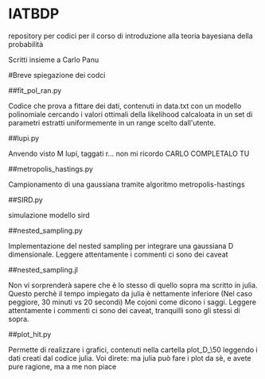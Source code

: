 # IATBDP
repository per codici per il corso di introduzione alla teoria bayesiana della probabilità

Scritti insieme a Carlo Panu

#Breve spiegazione dei codci

##fit\_pol\_ran.py

Codice che prova a fittare dei dati, contenuti in data.txt con un modello polinomiale cercando i valori ottimali della likelihood calcaloata in un set di parametri estratti uniformemente in un range scelto dall'utente.

##lupi.py

Anvendo visto M lupi, taggati r... non mi ricordo CARLO COMPLETALO TU

##metropolis_hastings.py

Campionamento di una gaussiana tramite algoritmo metropolis-hastings

##SIRD.py

simulazione modello sird

##nested_sampling.py

Implementazione del nested sampling per integrare una gaussiana D dimensionale. Leggere attentamente i commenti ci sono dei caveat

##nested_sampling.jl

Non vi sorprenderà sapere che è lo stesso di quello sopra ma scritto in julia. Questo perchè il tempo impiegato da julia è nettamente inferiore (Nel caso peggiore, 30 minuti vs 20 secondi) Me cojoni come dicono i saggi. Leggere attentamente i commenti ci sono dei caveat, tranquilli sono gli stessi di sopra.

##plot_hit.py

Permette di realizzare i grafici, contenuti nella cartella plot\_D_\50 leggendo i dati creati dal codice julia. Voi direte: ma julia può fare i plot da sè, e avete pure ragione, ma a me non piace
